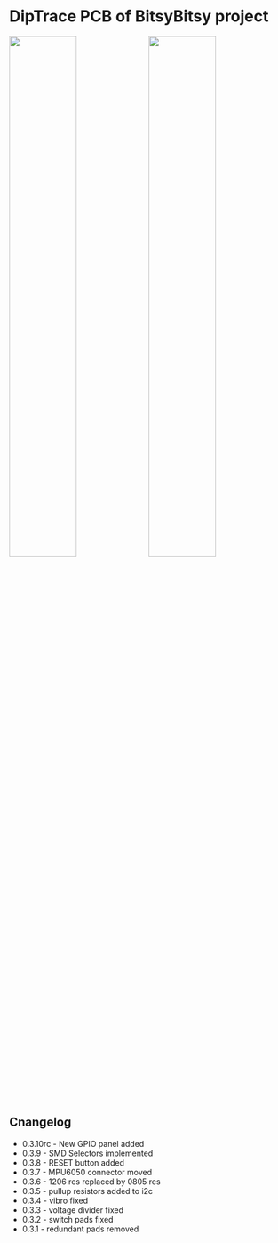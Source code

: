 # DipTrace PCB of BitsyBitsy project

<img src="https://raw.githack.com/bitsybits/pcb-diptrace/master/doc/pcb_bottom.svg" width="49%"> 
<img src="https://raw.githack.com/bitsybits/pcb-diptrace/master/doc/pcb_top.svg" width="49%">

## Cnangelog
- 0.3.10rc - New GPIO panel added
- 0.3.9 - SMD Selectors implemented
- 0.3.8 - RESET button added
- 0.3.7 - MPU6050 connector moved
- 0.3.6 - 1206 res replaced by 0805 res
- 0.3.5 - pullup resistors added to i2c
- 0.3.4 - vibro fixed
- 0.3.3 - voltage divider fixed
- 0.3.2 - switch pads fixed
- 0.3.1 - redundant pads removed
